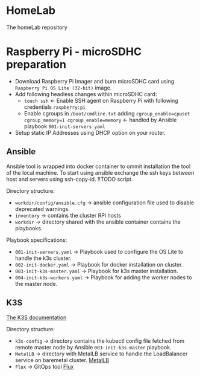 # HomeLab
The homeLab repository 

# Raspberry Pi - microSDHC preparation

* Download Raspberry Pi Imager and burn microSDHC card using `Raspberry Pi OS Lite (32-bit)` image.
* Add following headless changes within microSDHC card:
    * `touch ssh` <- Enable SSH agent on Raspberry Pi with following credentials `raspberry:pi`
    * Enable cgroups in `/boot/cmdline.txt` adding `cgroup_enable=cpuset cgroup_memory=1 cgroup_enable=memory` <- handled by Ansible playbook `001-init-servers.yaml`
* Setup static IP Addresses using DHCP option on your router.


## Ansible

Ansible tool is wrapped into docker container to ommit installation the tool of the local machine. To start using ansible exchange the ssh keys between host and servers using ssh-copy-id. !!TODO script.

Directory structure:
* `workdir/config/ansible.cfg` -> ansible configuration file used to disable deprecated warnings.
* `inventory` -> contains the cluster RPi hosts
* `workdir` -> directory shared with the ansible container contains the playbooks.

Playbook specifications:
* `001-init-servers.yaml` -> Playbook used to configure the OS Lite to handle the k3s cluster.
* `002-init-docker.yaml` -> Playbook for docker installation on cluster.
* `003-init-k3s-master.yaml` -> Playbook for k3s master installation.
* `004-init-k3s-workers.yaml` -> Playbook for adding the worker nodes to the master node.

## K3S

[The K3S documentation](https://rancher.com/docs/k3s/latest/en/)

Directory structure:
* `k3s-config` -> directory contains the kubectl config file fetched from remote master node by Ansible `003-init-k3s-master` playbook. 
* `MetalLB` -> directory with MetalLB service to handle the LoadBalancer service on baremetal cluster. [MetalLB](https://metallb.universe.tf/) 
* `Flux` -> GitOps tool [Flux](https://fluxcd.io/)
